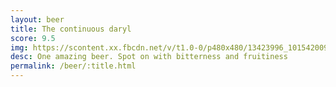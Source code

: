 ```yaml
---
layout: beer
title: The continuous daryl
score: 9.5
img: https://scontent.xx.fbcdn.net/v/t1.0-0/p480x480/13423996_10154200938528745_8109251558112727055_n.jpg?oh=aebeca254ff23f6e700be467b5ac0148&oe=590BB682
desc: One amazing beer. Spot on with bitterness and fruitiness
permalink: /beer/:title.html
---
```

